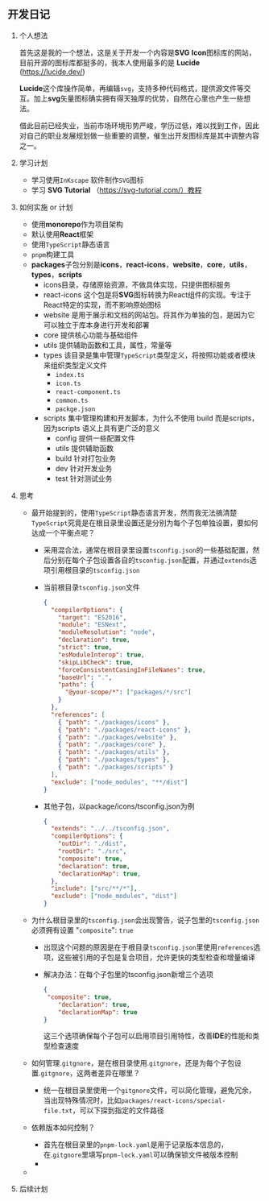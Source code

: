 ## 开发日记

1. 个人想法

   首先这是我的一个想法，这是关于开发一个内容是**SVG** **Icon**图标库的网站，目前开源的图标库都挺多的，我本人使用最多的是 **Lucide** (https://lucide.dev/)

   **Lucide**这个库操作简单，再编辑`svg`，支持多种代码格式，提供源文件等交互。加上**svg**矢量图标确实拥有得天独厚的优势，自然在心里也产生一些想法。

   借此目前已经失业，当前市场环境形势严峻，学历过低，难以找到工作，因此对自己的职业发展规划做一些重要的调整，催生出开发图标库是其中调整内容之一。

2. 学习计划

   - 学习使用`InKscape` 软件制作`SVG`图标
   - 学习 **SVG Tutorial** （https://svg-tutorial.com/）教程

3. 如何实施 or 计划

   - 使用**monorepo**作为项目架构
   - 默认使用**React**框架
   - 使用`TypeScript`静态语言
   - `pnpm`构建工具
   - **packages**子包分别是**icons**，**react-icons**，**website**，**core**，**utils**，**types**，**scripts**
     - icons目录，存储原始资源，不做具体实现，只提供图标服务
     - react-icons 这个包是将**SVG**图标转换为React组件的实现。专注于React特定的实现，而不影响原始图标
     - website 是用于展示和文档的网站包。将其作为单独的包，是因为它可以独立于库本身进行开发和部署
     - core 提供核心功能与基础组件
     - utils 提供辅助函数和工具，属性，常量等
     - types 该目录是集中管理`TypeScript`类型定义，将按照功能或者模块来组织类型定义文件
       - `index.ts`
       - `icon.ts`
       - `react-component.ts`
       - `common.ts`
       - `packge.json` 
     - scripts 集中管理构建和开发脚本，为什么不使用 build 而是scripts，因为scripts 语义上具有更广泛的意义
       - config 提供一些配置文件
       - utils 提供辅助函数
       - build 针对打包业务
       - dev 针对开发业务
       - test 针对测试业务

4. 思考

   - 最开始提到的，使用`TypeScript`静态语言开发，然而我无法搞清楚`TypeScript`究竟是在根目录里设置还是分别为每个子包单独设置，要如何达成一个平衡点呢？

     - 采用混合法，通常在根目录里设置`tsconfig.json`的一些基础配置，然后分别在每个子包设置各自的`tsconfig.json`配置，并通过`extends`选项引用根目录的`tsconfig.json`

     - 当前根目录`tsconfig.json`文件

       ```json
       {
         "compilerOptions": {
           "target": "ES2016",
           "module": "ESNext",
           "moduleResolution": "node",
           "declaration": true,
           "strict": true,
           "esModuleInterop": true,
           "skipLibCheck": true,
           "forceConsistentCasingInFileNames": true,
           "baseUrl": ".",
           "paths": {
             "@your-scope/*": ["packages/*/src"]
           }
         },
         "references": [
           { "path": "./packages/icons" },
           { "path": "./packages/react-icons" },
           { "path": "./packages/website" },
           { "path": "./packages/core" },
           { "path": "./packages/utils" },
           { "path": "./packages/types" },
           { "path": "./packages/scripts" }
         ],
         "exclude": ["node_modules", "**/dist"]
       }
       ```

     - 其他子包，以package/icons/tsconfig.json为例

       ```json
       {
         "extends": "../../tsconfig.json",
         "compilerOptions": {
           "outDir": "./dist",
           "rootDir": "./src",
           "composite": true,
           "declaration": true,
           "declarationMap": true,
         },
         "include": ["src/**/*"],
         "exclude": ["node_modules", "dist"]
       }
       ```

   - 为什么根目录里的`tsconfig.json`会出现警告，说子包里的`tsconfig.json`必须拥有设置 "`composite`": `true`

     - 出现这个问题的原因是在于根目录`tsconfig.json`里使用`references`选项，这些被引用的子包是复合项目，允许更快的类型检查和增量编译

     - 解决办法：在每个子包里的tsconfig.json新增三个选项

       ```json
       {
       	"composite": true,
           "declaration": true,
           "declarationMap": true
       }
       ```

       这三个选项确保每个子包可以启用项目引用特性，改善**IDE**的性能和类型检查速度

   - 如何管理.`gitgnore`，是在根目录使用.`gitgnore`，还是为每个子包设置.`gitgnore`，这两者差异在哪里？

     - 统一在根目录里使用一个`gitgnore`文件，可以简化管理，避免冗余，当出现特殊情况时，比如`packages/react-icons/special-file.txt`，可以下探到指定的文件路径

   - 依赖版本如何控制？

     - 首先在根目录里的`pnpm-lock.yaml`是用于记录版本信息的，在.`gitgnore`里填写`pnpm-lock.yaml`可以确保锁文件被版本控制
     - 

   - 

5. 后续计划

